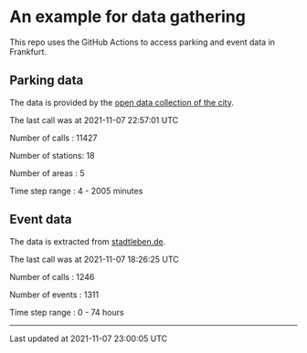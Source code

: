 # An example for data gathering

This repo uses the GitHub Actions to access parking and event data in Frankfurt.

## Parking data
The data is provided by the [open data collection of the city](https://www.offenedaten.frankfurt.de/).

The last call was at 2021-11-07 22:57:01 UTC

Number of calls   : 11427

Number of stations:    18

Number of areas   :     5

Time step range   :     4 -  2005 minutes


## Event data
The data is extracted from [stadtleben.de](https://stadtleben.de/frankfurt/).

The last call was at 2021-11-07 18:26:25 UTC

Number of calls   : 1246

Number of events  : 1311

Time step range   :    0 -   74 hours


----

Last updated at 2021-11-07 23:00:05 UTC
